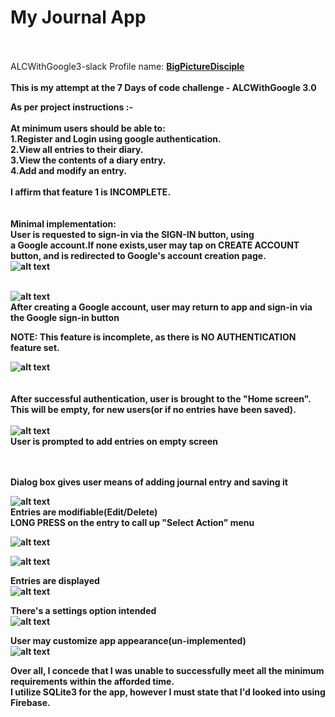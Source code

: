# My Journal App
<br/><br/>
ALCWithGoogle3-slack 
Profile name: <a href="#"><b>BigPictureDisciple<b/></a>
 <br/><br/>
This is my attempt at the 7 Days of code challenge - ALCWithGoogle 3.0<br/>

As per project instructions :-<br/> 
<br/>
At minimum users should be able to:<br/>
 1.Register and Login using google authentication.<br/>
 2.View all entries to their diary.<br/>
 3.View the contents of a diary entry.<br/>
 4.Add and modify an entry.<br/><br/>
I affirm that feature 1 is <b>INCOMPLETE</b>.<br/>
<br/>
<br/>
Minimal implementation:<br/>
User is requested to sign-in via the SIGN-IN button, using<br/>
a Google account.If none exists,user may tap on CREATE ACCOUNT button, and is redirected to Google's 
account creation page.<br/>
![alt text](journalapp.png "Screenshot of landing screen")<br/><br/>

![alt text](google-account-screen.png "Screenshot of google screen")<br/>
After creating a Google account, user may return
to app and sign-in via the Google sign-in button
<br/>

NOTE: This feature is incomplete, as there is NO AUTHENTICATION feature
set.
<br/>

![alt text](sign-button.png "Screenshot of sign-in")<br/>
<br/><br/>
After successful authentication, user is brought to the "Home screen".<br/>
This will be empty, for new users(or if no entries have been saved).<br/>
<br/>
![alt text](home-screen.png "Screenshot of home screen")<br/>
User is prompted to add entries on empty screen
<br/>

<br/><br/>
Dialog box gives user means of adding journal entry and saving it<br/>

![alt text](create-entry-screen.png "Screenshot of new entry screen")
<br/>
Entries are modifiable(Edit/Delete)<br/>
<b>LONG PRESS<b/> on the entry to call up "Select Action" menu<br/>
 
![alt text](delete-screen.png "delete entry screen")<br/>
 
![alt text](edit-entry.png "Screenshot of screen")<br/>

Entries are displayed<br/>
![alt text](added-entry.png "Screenshot of entry screen")<br/>

There's a settings option intended<br/>
![alt text](settings-menu.png "launch settings screen")<br/>

User may customize app appearance(un-implemented)<br/>
![alt text](settings-screen.png "Settings screen")<br/>

Over all, I concede that I was unable to successfully meet all the minimum requirements within the afforded time.
<br/>
I utilize SQLite3 for the app, however I must state that I'd looked into using Firebase. 
